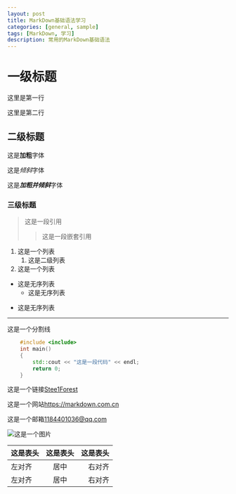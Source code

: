 ```yaml
---
layout: post
title: MarkDown基础语法学习
categories: [general, sample]
tags: [MarkDown, 学习]
description: 常用的MarkDown基础语法
---
```


# 一级标题

这里是第一行

这里是第二行

## 二级标题

这是**加粗**字体

这是*倾斜*字体

这是***加粗并倾斜***字体

### 三级标题

> 这是一段引用
>> 这是一段嵌套引用

1. 这是一个列表
    1. 这是二级列表
2. 这是一个列表
* 这是无序列表
    + 这是无序列表
- 这是无序列表

*** 
这是一个分割线

~~~C++
    #include <include>
    int main()
    {
        std::cout << "这是一段代码" << endl;
        return 0;
    }
~~~

这是一个链接[Stee1Forest](https://github.com/Stee1Forest)

这是一个网站<https://markdown.com.cn>

这是一个邮箱<1184401036@qq.com>

![这是一个图片](~/desktop.jpg)

| 这是表头      | 这是表头 | 这是表头     |
| :---        |    :----:   |          ---: |
| 左对齐     | 居中       | 右对齐   |
| 左对齐     | 居中       | 右对齐   |
